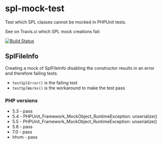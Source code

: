 # spl-mock-test

Test which SPL classes cannot be mocked in PHPUnit tests.

See on Travis.ci which SPL mock creations fail:

[![Build Status](https://travis-ci.org/SenseException/spl-mock-test.svg?branch=master)](https://travis-ci.org/SenseException/spl-mock-test)

## SplFileInfo

Creating a mock of SplFileInfo disabling the constructor results in an error and
therefore failing tests. 

* `testSplError()` is the failing test
* `testSplWorks()` is the workaround to make the test pass

### PHP versions

* 5.3 - pass
* 5.4 - PHPUnit_Framework_MockObject_RuntimeException: unserialize()
* 5.5 - PHPUnit_Framework_MockObject_RuntimeException: unserialize()
* 5.6 - pass
* 7.0 - pass
* hhvm - pass